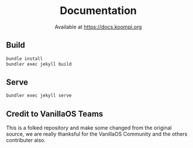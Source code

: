 <div align="center">

# Documentation

<sup1>Available at https://docs.koompi.org</sup1>

</div>

## Build
```bash
bundle install
bundler exec jekyll build
```

## Serve
```bash
bundler exec jekyll serve
```

## Credit to VanillaOS Teams
This is a folked repository and make some changed from the original source, we are really thanksful for the VanillaOS Community and the others contributer also.
